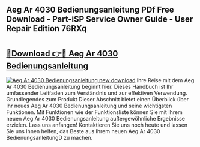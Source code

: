 ## Aeg Ar 4030 Bedienungsanleitung PDf Free Download - Part-iSP Service Owner Guide - User Repair Edition 76RXq

# <h2><a href="http://df0zrkb.blite.top/?on=Aeg+Ar+4030+Bedienungsanleitung">🔗Download 👉🔴 Aeg Ar 4030 Bedienungsanleitung</a></h2>

[![Aeg Ar 4030 Bedienungsanleitung new download](https://i.imgur.com/lujVjoI.png)](http://df0zrkb.blite.top/?on=Aeg+Ar+4030+Bedienungsanleitung)
Ihre Reise mit dem Aeg Ar 4030 Bedienungsanleitung beginnt hier. Dieses Handbuch ist Ihr umfassender Leitfaden zum Verständnis und zur effektiven Verwendung. Grundlegendes zum Produkt Dieser Abschnitt bietet einen Überblick über Ihr neues Aeg Ar 4030 Bedienungsanleitung und seine wichtigsten Funktionen. Mit Funktionen wie der Funktionsliste können Sie mit Ihrem neuen Aeg Ar 4030 Bedienungsanleitung außergewöhnliche Ergebnisse erzielen. Lass uns anfangen! Kontaktieren Sie uns noch heute und lassen Sie uns Ihnen helfen, das Beste aus Ihrem neuen Aeg Ar 4030 BedienungsanleitungD zu machen.
